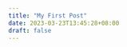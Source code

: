 ```yaml
---
title: "My First Post"
date: 2023-03-23T13:45:28+08:00
draft: false
---
```

<!-- # Hello World! -->

[//]: <TODO: Heading>
<!-- # Heading 1
## Heading 2
### Heading 3 -->

<!-- #### Heading 4
Heading 4 
##### Heading 5
###### Heading 6 -->

[//]: <TODO: Font>
<!-- _italic_ -->

<!-- **Bold** -->

<!-- _**BoldItalic**_ -->

<!-- ~~strikethrough~~ -->


[//]: <TODO: BlockQuote & List>
<!-- > Below is some list  -->
<!-- - How
* have 
+ you -->

<!-- 1. been
2. lately?  -->

<!-- 3. Ahh...
- [ ] Not
* [X] Bad. -->


<!-- \+ half -->

[//]: <TODO: Code & Horizontal rule>

<!-- hello world
hello <br/> world -->

<!-- `Markdown`

```Markdown = 
# Hello World!
```  -->

<!-- ---

*** -->

[//]: <TODO: Link & Image>

<!-- [Google](https://www.google.com.tw/?hl=zh_TW) -->

<!-- ![A flog ride on a newt !?]() -->
<!-- https://media.giphy.com/media/FydJitsmqgIOEaDZnR/giphy.gif -->